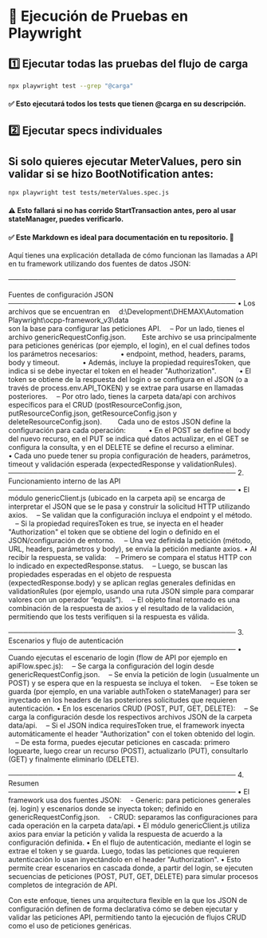 # 📌 Ejecución de Pruebas en Playwright

## 1️⃣ Ejecutar todas las pruebas del flujo de carga

```bash
npx playwright test --grep "@carga"
```

#### ✅ Esto ejecutará todos los tests que tienen @carga en su descripción.


## 2️⃣ Ejecutar specs individuales
## Si solo quieres ejecutar MeterValues, pero sin validar si se hizo BootNotification antes:
```bash
npx playwright test tests/meterValues.spec.js
```
#### ⚠️ Esto fallará si no has corrido StartTransaction antes, pero al usar stateManager, puedes verificarlo.


#### ✅ **Este Markdown es ideal para documentación en tu repositorio.** 🚀


Aquí tienes una explicación detallada de cómo funcionan las llamadas a API en tu framework utilizando dos fuentes de datos JSON:

──────────────────────────────────────────────

Fuentes de configuración JSON
────────────────────────────────────────────── • Los archivos que se encuentran en
 d:\Development\DHEMAX\Automation Playwright\ocpp-framework_v3\data\
son la base para configurar las peticiones API.
 – Por un lado, tienes el archivo genericRequestConfig.json.
  Este archivo se usa principalmente para peticiones genéricas (por ejemplo, el login), en el cual defines todos los parámetros necesarios:    • endpoint, method, headers, params, body y timeout.
   • Además, incluye la propiedad requiresToken, que indica si se debe inyectar el token en el header "Authorization".
   • El token se obtiene de la respuesta del login o se configura en el JSON (o a través de process.env.API_TOKEN) y se extrae para usarse en llamadas posteriores.
 – Por otro lado, tienes la carpeta data/api con archivos específicos para el CRUD (postResourceConfig.json, putResourceConfig.json, getResourceConfig.json y deleteResourceConfig.json).
  Cada uno de estos JSON define la configuración para cada operación:    • En el POST se define el body del nuevo recurso, en el PUT se indica qué datos actualizar, en el GET se configura la consulta, y en el DELETE se define el recurso a eliminar.    • Cada uno puede tener su propia configuración de headers, parámetros, timeout y validación esperada (expectedResponse y validationRules).
────────────────────────────────────────────── 2. Funcionamiento interno de las API
────────────────────────────────────────────── • El módulo genericClient.js (ubicado en la carpeta api) se encarga de interpretar el JSON que se le pasa y construir la solicitud HTTP utilizando axios.
 – Se validan que la configuración incluya el endpoint y el método.
 – Si la propiedad requiresToken es true, se inyecta en el header "Authorization" el token que se obtiene del login o definido en el JSON/configuración de entorno.
 – Una vez definida la petición (método, URL, headers, parámetros y body), se envía la petición mediante axios.
• Al recibir la respuesta, se valida:  – Primero se compara el status HTTP con lo indicado en expectedResponse.status.  – Luego, se buscan las propiedades esperadas en el objeto de respuesta (expectedResponse.body) y se aplican reglas generales definidas en validationRules (por ejemplo, usando una ruta JSON simple para comparar valores con un operador “equals”).  – El objeto final retornado es una combinación de la respuesta de axios y el resultado de la validación, permitiendo que los tests verifiquen si la respuesta es válida.

────────────────────────────────────────────── 3. Escenarios y flujo de autenticación
────────────────────────────────────────────── • Cuando ejecutas el escenario de login (flow de API por ejemplo en apiFlow.spec.js):  – Se carga la configuración del login desde genericRequestConfig.json.  – Se envía la petición de login (usualmente un POST) y se espera que en la respuesta se incluya el token.  – Ese token se guarda (por ejemplo, en una variable authToken o stateManager) para ser inyectado en los headers de las posteriores solicitudes que requieren autenticación. • En los escenarios CRUD (POST, PUT, GET, DELETE):  – Se carga la configuración desde los respectivos archivos JSON de la carpeta data/api.
 – Si el JSON indica requiresToken true, el framework inyecta automáticamente el header "Authorization" con el token obtenido del login.  – De esta forma, puedes ejecutar peticiones en cascada: primero loguearte, luego crear un recurso (POST), actualizarlo (PUT), consultarlo (GET) y finalmente eliminarlo (DELETE).

────────────────────────────────────────────── 4. Resumen
────────────────────────────────────────────── • El framework usa dos fuentes JSON:  - Generic: para peticiones generales (ej. login) y escenarios donde se inyecta token; definido en genericRequestConfig.json.  - CRUD: separamos las configuraciones para cada operación en la carpeta data/api. • El módulo genericClient.js utiliza axios para enviar la petición y valida la respuesta de acuerdo a la configuración definida. • En el flujo de autenticación, mediante el login se extrae el token y se guarda. Luego, todas las peticiones que requieren autenticación lo usan inyectándolo en el header "Authorization". • Esto permite crear escenarios en cascada donde, a partir del login, se ejecuten secuencias de peticiones (POST, PUT, GET, DELETE) para simular procesos completos de integración de API.

Con este enfoque, tienes una arquitectura flexible en la que los JSON de configuración definen de forma declarativa cómo se deben ejecutar y validar las peticiones API, permitiendo tanto la ejecución de flujos CRUD como el uso de peticiones genéricas.